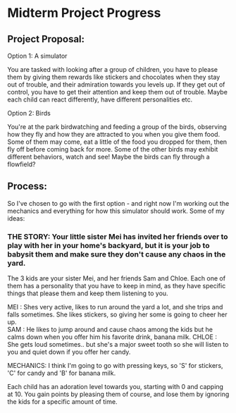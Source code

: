 # Midterm Project Progress 

## Project Proposal: 

Option 1:  A simulator

You are tasked with looking after a group of children, you have to please them by giving them rewards like stickers and chocolates when they stay out of trouble, and their admiration towards you levels up. If they get out of control, you have to get their attention and keep them out of trouble. Maybe each child can react differently, have different personalities etc.

Option 2: Birds

You're at the park birdwatching and feeding a group of the birds, observing how they fly and how they are attracted to you when you give them food. Some of them may come, eat a little of the food you dropped for them, then fly off before coming back for more. Some of the other birds may exhibit different behaviors, watch and see! Maybe the birds can fly through a flowfield?

## Process:

So I've chosen to go with the first option - and right now I'm working out the mechanics and everything for how this simulator should work. Some of my ideas:

### THE STORY: Your little sister Mei has invited her friends over to play with her in your home's backyard, but it is your job to babysit them and make sure they don't cause any chaos in the yard. 

The 3 kids are your sister Mei, and her friends Sam and Chloe. Each one of them has a personality that you have to keep in mind, as they have specific things that please them and keep them listening to you. 

MEI : Shes very active, likes to run around the yard a lot, and she trips and falls sometimes. She likes stickers, so giving her some is going to cheer her up.  
SAM : He likes to jump around and cause chaos among the kids but he calms down when you offer him his favorite drink, banana milk.
CHLOE : She gets loud sometimes.. but she's a major sweet tooth so she will listen to you and quiet down if you offer her candy. 

MECHANICS: I think I'm going to go with pressing keys, so 'S' for stickers, 'C' for candy and 'B' for banana milk. 

Each child has an adoration level towards you, starting with 0 and capping at 10. You gain points by pleasing them of course, and lose them by ignoring the kids for a specific amount of time. 
